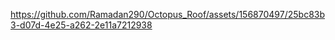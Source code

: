 

https://github.com/Ramadan290/Octopus_Roof/assets/156870497/25bc83b3-d07d-4e25-a262-2e11a7212938

